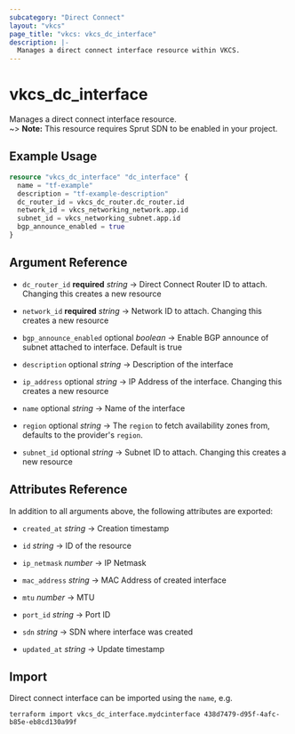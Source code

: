 ```yaml
---
subcategory: "Direct Connect"
layout: "vkcs"
page_title: "vkcs: vkcs_dc_interface"
description: |-
  Manages a direct connect interface resource within VKCS.
---
```


# vkcs_dc_interface

Manages a direct connect interface resource.<br> ~> **Note:** This resource requires Sprut SDN to be enabled in your project.

## Example Usage
```terraform
resource "vkcs_dc_interface" "dc_interface" {
  name = "tf-example"
  description = "tf-example-description"
  dc_router_id = vkcs_dc_router.dc_router.id
  network_id = vkcs_networking_network.app.id
  subnet_id = vkcs_networking_subnet.app.id
  bgp_announce_enabled = true
}
```

## Argument Reference
- `dc_router_id` **required** *string* &rarr;  Direct Connect Router ID to attach. Changing this creates a new resource

- `network_id` **required** *string* &rarr;  Network ID to attach. Changing this creates a new resource

- `bgp_announce_enabled` optional *boolean* &rarr;  Enable BGP announce of subnet attached to interface. Default is true

- `description` optional *string* &rarr;  Description of the interface

- `ip_address` optional *string* &rarr;  IP Address of the interface. Changing this creates a new resource

- `name` optional *string* &rarr;  Name of the interface

- `region` optional *string* &rarr;  The `region` to fetch availability zones from, defaults to the provider's `region`.

- `subnet_id` optional *string* &rarr;  Subnet ID to attach. Changing this creates a new resource


## Attributes Reference
In addition to all arguments above, the following attributes are exported:
- `created_at` *string* &rarr;  Creation timestamp

- `id` *string* &rarr;  ID of the resource

- `ip_netmask` *number* &rarr;  IP Netmask

- `mac_address` *string* &rarr;  MAC Address of created interface

- `mtu` *number* &rarr;  MTU

- `port_id` *string* &rarr;  Port ID

- `sdn` *string* &rarr;  SDN where interface was created

- `updated_at` *string* &rarr;  Update timestamp



## Import

Direct connect interface can be imported using the `name`, e.g.
```shell
terraform import vkcs_dc_interface.mydcinterface 438d7479-d95f-4afc-b85e-eb8cd130a99f
```
